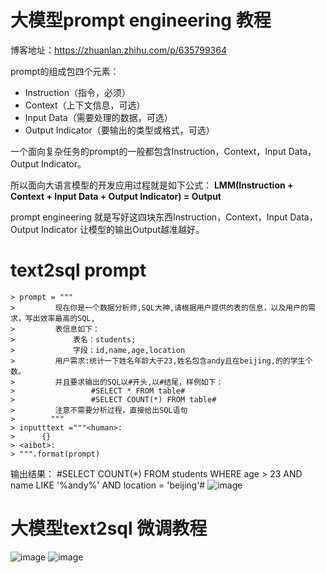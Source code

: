 # 大模型prompt engineering 教程
博客地址：https://zhuanlan.zhihu.com/p/635799364

prompt的组成包四个元素：

+ Instruction（指令，必须）
+ Context（上下文信息，可选）
+ Input Data（需要处理的数据，可选）
+ Output Indicator（要输出的类型或格式，可选）

一个面向复杂任务的prompt的一般都包含Instruction，Context，Input Data，Output Indicator。

所以面向大语言模型的开发应用过程就是如下公式：
**LMM(Instruction + Context + Input Data + Output Indicator)  = Output**

prompt engineering 就是写好这四块东西Instruction，Context，Input Data，Output Indicator
让模型的输出Output越准越好。

# text2sql  prompt
```
> prompt = """
>         现在你是一个数据分析师,SQL大神,请根据用户提供的表的信息，以及用户的需求，写出效率最高的SQL,
>         表信息如下：
>             表名：students;
>             字段：id,name,age,location
>         用户需求:统计一下姓名年龄大于23,姓名包含andy且在beijing,的的学生个数。
>         并且要求输出的SQL以#开头,以#结尾，样例如下：
>                 #SELECT * FROM table#
>                 #SELECT COUNT(*) FROM table#
>         注意不需要分析过程，直接给出SQL语句
>        """
> inputttext ="""<human>:
>      {}
> <aibot>:
> """.format(prompt)
```
  
  输出结果：  #SELECT COUNT(*) FROM students WHERE age > 23 AND name LIKE '%andy%' AND location = 'beijing'#
  ![image](https://github.com/wp931120/text2sql/assets/28627216/9e43aba9-fefc-4fc8-8537-8b7082424348)

# 大模型text2sql 微调教程

![image](https://github.com/wp931120/text2sql/assets/28627216/4aef1e11-36ab-4617-ac02-c74f52bbd222)
![image](https://github.com/wp931120/text2sql/assets/28627216/521910a9-9147-4bcf-9610-27a42b9ce7e8)

